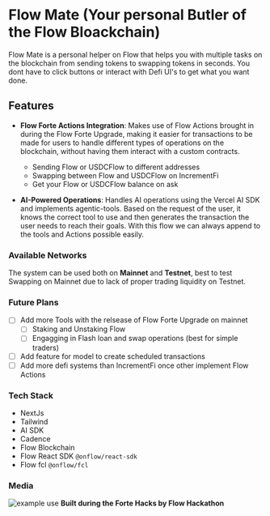 # Flow Mate (Your personal Butler of the Flow Bloackchain)

Flow Mate is a personal helper on Flow that helps you with multiple tasks on the blockchain from sending tokens to swapping tokens in seconds. You dont have to click buttons or interact with Defi UI's to get what you want done. 

## Features

- **Flow Forte Actions Integration**: Makes use of Flow Actions brought in during the Flow Forte Upgrade, making it easier for transactions to be made for users to handle different types of operations on the blockchain, without having them interact with a custom contracts.
    - Sending Flow or USDCFlow to different addresses
    - Swapping between Flow and USDCFlow on IncrementFi
    - Get your Flow or USDCFlow balance on ask

- **AI-Powered Operations**: Handles AI operations using the Vercel AI SDK and implements agentic-tools. Based on the request of the user, it knows the correct tool to use and then generates the transaction the user needs to reach their goals. With this flow we can always append to the tools and Actions possible easily.

### Available Networks

The system can be used both on **Mainnet** and **Testnet**, best to test Swapping on Mainnet due to lack of proper trading liquidity on Testnet.

### Future Plans

- [ ] Add more Tools with the relsease of Flow Forte Upgrade on mainnet
    - [ ] Staking and Unstaking Flow
    - [ ] Engagging in Flash loan and swap operations (best for simple traders)
- [ ] Add feature for model to create scheduled transactions
- [ ] Add more defi systems than IncrementFi once other implement Flow Actions

### Tech Stack

- NextJs
- Tailwind
- AI SDK
- Cadence
- Flow Blockchain
- Flow React SDK `@onflow/react-sdk`
- Flow fcl `@onflow/fcl`

### Media

![example use]()
**Built during the Forte Hacks by Flow Hackathon**